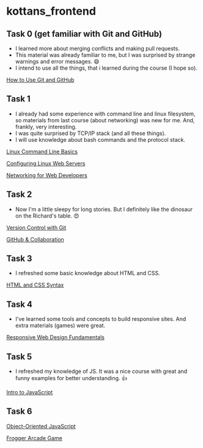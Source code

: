 # kottans_frontend

## Task 0 (get familiar with Git and GitHub)
- I learned more about merging conflicts and making pull requests.
- This material was already familiar to me, but I was surprised by strange warnings and error messages. :smile:
- I intend to use all the things, that i learned during the course (I hope so).

[How to Use Git and GitHub](task_0/task_0_course_1.png)

## Task 1
- I already had some experience with command line and linux filesystem, so materials from last course (about networking) was new for me. And, frankly, very interesting.
- I was quite surprised by TCP/IP stack (and all these things).
- I will use knowledge about bash commands and the protocol stack.

[Linux Command Line Basics](task_1/task_1_course_1.png)

[Configuring Linux Web Servers](task_1/task_1_course_2.png)

[Networking for Web Developers](task_1/task_1_course_3.png)

## Task 2
- Now I'm a little sleepy for long stories. But I definitely like the dinosaur on the Richard's table. :heart_eyes:

[Version Control with Git](task_2/task_2_course_1.png)

[GitHub & Collaboration](task_2/task_2_course_2.png)

## Task 3
-  I refreshed some basic knowledge about HTML and CSS.

[HTML and CSS Syntax](task_3/task_3_course_1.png)

## Task 4
-  I've learned some tools and concepts to build responsive sites. And extra materials (games) were great.

[Responsive Web Design Fundamentals](task_4/task_4_course_1.png)

## Task 5
-  I refreshed my knowledge of JS. It was a nice course with great and funny examples for better understanding. :+1:

[Intro to JavaScript](task_5/task_5_course_1.png)

## Task 6

[Object-Oriented JavaScript](task_6/task_6_course_1.png)

[Frogger Arcade Game](https://github.com/juliamokh/frogger-arcade-game)
